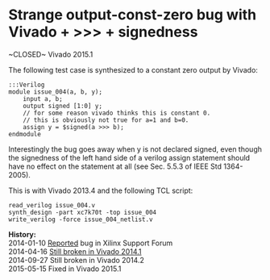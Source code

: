 
Strange output-const-zero bug with Vivado + >>> + signedness
============================================================

~CLOSED~ Vivado 2015.1

The following test case is synthesized to a constant zero output by Vivado:
 
    :::Verilog
    module issue_004(a, b, y);
        input a, b;
        output signed [1:0] y;
        // for some reason vivado thinks this is constant 0.
        // this is obviously not true for a=1 and b=0.
        assign y = $signed(a >>> b);
    endmodule

Interestingly the bug goes away when y is not declared signed, even though the
signedness of the left hand side of a verilog assign statement should have no
effect on the statement at all (see Sec. 5.5.3 of IEEE Std 1364-2005).
 
This is with Vivado 2013.4 and the following TCL script:
 
    read_verilog issue_004.v
    synth_design -part xc7k70t -top issue_004
    write_verilog -force issue_004_netlist.v

**History:**  
2014-01-10 [Reported](http://forums.xilinx.com/t5/Synthesis/Strange-output-const-zero-bug-with-Vivado-gt-gt-gt-signedness/td-p/401411) bug in Xilinx Support Forum  
2014-04-16 [Still broken in Vivado 2014.1](http://forums.xilinx.com/t5/Synthesis/Bugs-in-Vivado-2014-1/td-p/440750)  
2014-09-27 Still broken in Vivado 2014.2  
2015-05-15 Fixed in Vivado 2015.1
